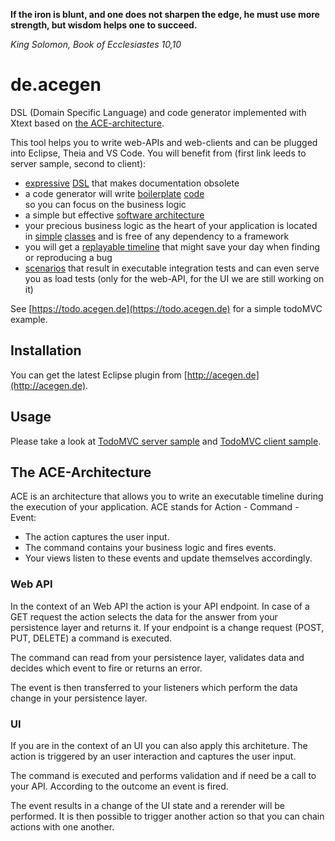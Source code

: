 __If the iron is blunt, and one does not sharpen the edge, he must use more strength, but wisdom helps one to succeed.__

_King Solomon, Book of Ecclesiastes 10,10_

# de.acegen

DSL (Domain Specific Language) and code generator implemented with Xtext based on [the ACE-architecture](#The-ACE-Architecture).

This tool helps you to write web-APIs and web-clients and can be plugged into Eclipse, Theia and VS Code.
You will benefit from (first link leeds to server sample, second to client):

- [expressive](https://github.com/annettedorothea/TodoMVC---Server/blob/master/todo-server.ace) 
[DSL](https://github.com/annettedorothea/TodoMVC---Client/blob/master/todo-client.ace) 
that makes documentation obsolete
- a code generator will write [boilerplate](https://github.com/annettedorothea/TodoMVC---Server/tree/master/src/gen/java/com/anfelisa/todo) [code](https://github.com/annettedorothea/TodoMVC---Client/tree/master/es6/gen/todo)  
so you can focus on the business logic
- a simple but effective [software architecture](#The-ACE-Architecture)
- your precious business logic as the heart of your application is located in 
[simple](https://github.com/annettedorothea/TodoMVC---Server/blob/master/src/main/java/com/anfelisa/todo/commands/CreateTodoCommand.java) 
[classes](https://github.com/annettedorothea/TodoMVC---Client/blob/master/es6/src/todo/commands/CreateTodoCommand.js) 
and is free of any dependency to a framework
- you will get a [replayable timeline](https://acegen.de/#/336ace6-a52f-11e8-98d0-529269fb1489/scenarios) 
that might save your day when finding or reproducing a bug
- [scenarios](https://github.com/annettedorothea/TodoMVC---Server/tree/master/src/test/java/com/anfelisa/todo/scenarios) 
that result in executable integration tests and can even serve you as load tests (only for the web-API, for the UI we are still working on it)

See [https://todo.acegen.de](https://todo.acegen.de) for a simple todoMVC example.

## Installation

You can get the latest Eclipse plugin from [http://acegen.de](http://acegen.de).

## Usage

Please take a look at [TodoMVC server sample](https://github.com/annettedorothea/TodoMVC---Server) 
and [TodoMVC client sample](https://github.com/annettedorothea/TodoMVC---Client).

## The ACE-Architecture

ACE is an architecture that allows you to write an executable timeline during the execution
of your application. ACE stands for Action - Command - Event:

- The action captures the user input.
- The command contains your business logic and fires events.
- Your views listen to these events and update themselves accordingly.

### Web API

In the context of an Web API the action is your API endpoint. In case of a GET request 
the action selects the data for the answer from your persistence layer and returns it. If your 
endpoint is a change request (POST, PUT, DELETE) a command is executed.

The command can read from your persistence layer, validates data and decides which event to fire 
or returns an error.

The event is then transferred to your listeners which perform the data change in your persistence layer.

### UI

If you are in the context of an UI you can also apply this architeture. The action is triggered 
by an user interaction and captures the user input. 

The command is executed and performs validation and if need be a call to your API. According to
the outcome an event is fired.

The event results in a change of the UI state and a rerender will be performed. It is then possible
to trigger another action so that you can chain actions with one another.
      


